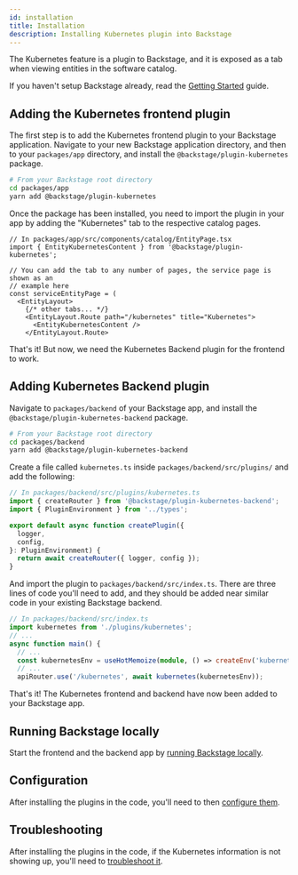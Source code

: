 ```yaml
---
id: installation
title: Installation
description: Installing Kubernetes plugin into Backstage
---
```


The Kubernetes feature is a plugin to Backstage, and it is exposed as a tab when
viewing entities in the software catalog.

If you haven't setup Backstage already, read the
[Getting Started](../../getting-started/index.md) guide.

## Adding the Kubernetes frontend plugin

The first step is to add the Kubernetes frontend plugin to your Backstage
application. Navigate to your new Backstage application directory, and then to
your `packages/app` directory, and install the `@backstage/plugin-kubernetes`
package.

```bash
# From your Backstage root directory
cd packages/app
yarn add @backstage/plugin-kubernetes
```

Once the package has been installed, you need to import the plugin in your app
by adding the "Kubernetes" tab to the respective catalog pages.

```tsx
// In packages/app/src/components/catalog/EntityPage.tsx
import { EntityKubernetesContent } from '@backstage/plugin-kubernetes';

// You can add the tab to any number of pages, the service page is shown as an
// example here
const serviceEntityPage = (
  <EntityLayout>
    {/* other tabs... */}
    <EntityLayout.Route path="/kubernetes" title="Kubernetes">
      <EntityKubernetesContent />
    </EntityLayout.Route>
```

That's it! But now, we need the Kubernetes Backend plugin for the frontend to
work.

## Adding Kubernetes Backend plugin

Navigate to `packages/backend` of your Backstage app, and install the
`@backstage/plugin-kubernetes-backend` package.

```bash
# From your Backstage root directory
cd packages/backend
yarn add @backstage/plugin-kubernetes-backend
```

Create a file called `kubernetes.ts` inside `packages/backend/src/plugins/` and
add the following:

```typescript
// In packages/backend/src/plugins/kubernetes.ts
import { createRouter } from '@backstage/plugin-kubernetes-backend';
import { PluginEnvironment } from '../types';

export default async function createPlugin({
  logger,
  config,
}: PluginEnvironment) {
  return await createRouter({ logger, config });
}
```

And import the plugin to `packages/backend/src/index.ts`. There are three lines
of code you'll need to add, and they should be added near similar code in your
existing Backstage backend.

```typescript
// In packages/backend/src/index.ts
import kubernetes from './plugins/kubernetes';
// ...
async function main() {
  // ...
  const kubernetesEnv = useHotMemoize(module, () => createEnv('kubernetes'));
  // ...
  apiRouter.use('/kubernetes', await kubernetes(kubernetesEnv));
```

That's it! The Kubernetes frontend and backend have now been added to your
Backstage app.

## Running Backstage locally

Start the frontend and the backend app by
[running Backstage locally](../../getting-started/running-backstage-locally.md).

## Configuration

After installing the plugins in the code, you'll need to then
[configure them](configuration.md).

## Troubleshooting

After installing the plugins in the code, if the Kubernetes information is not
showing up, you'll need to [troubleshoot it](troubleshooting.md).
